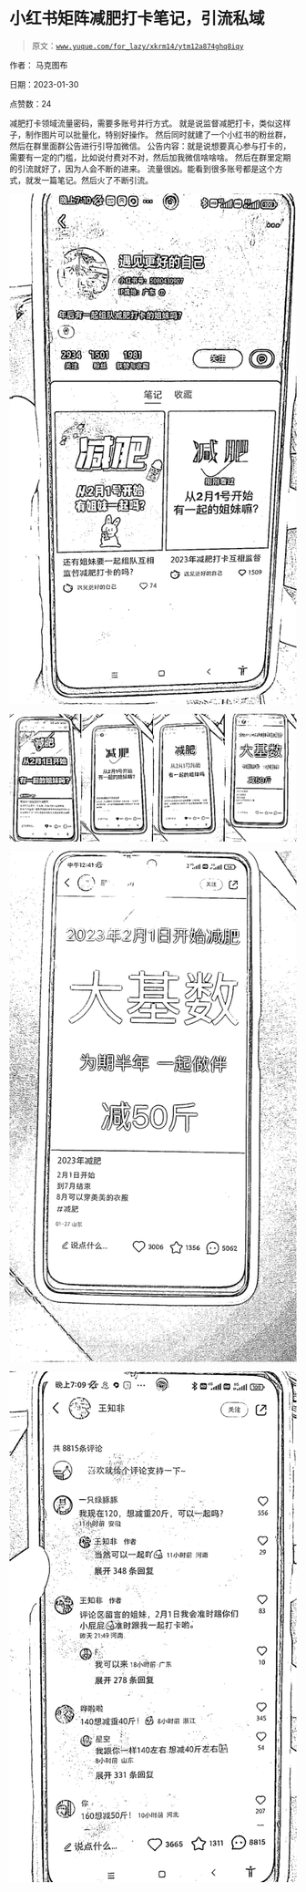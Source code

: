 # 小红书矩阵减肥打卡笔记，引流私域

> 原文：[`www.yuque.com/for_lazy/xkrm14/ytm12a874ghq8iqy`](https://www.yuque.com/for_lazy/xkrm14/ytm12a874ghq8iqy)



作者： 马克图布 

日期：2023-01-30 

点赞数：24 

减肥打卡领域流量密码，需要多账号并行方式。 就是说监督减肥打卡，类似这样子，制作图片可以批量化，特别好操作。 然后同时就建了一个小红书的粉丝群，然后在群里面群公告进行引导加微信。 公告内容：就是说想要真心参与打卡的，需要有一定的门槛，比如说付费对不对，然后加我微信啥啥啥。 然后在群里定期的引流就好了，因为人会不断的进来。 流量很凶。能看到很多账号都是这个方式，就发一篇笔记。然后火了不断引流。 

![](img/2308903a5a6256469abec50ab8e3cf1d.png) 

![](img/3e13c3c2419a1055e9bdf17b6f4a09fb.png) 

![](img/da4e1d6d31345d01591408646f019eed.png)  

![](img/5ed896f97d98d9e47bb6773708218219.png) 

